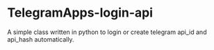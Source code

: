# TelegramApps-login-api
A simple class written in python to login or create telegram api_id and api_hash automatically.
